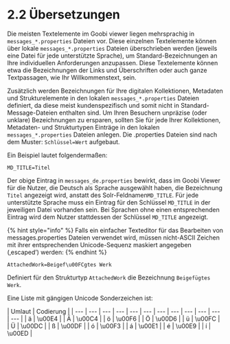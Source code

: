 # 2.2 Übersetzungen

Die meisten Textelemente im Goobi viewer liegen mehrsprachig in `messages_*.properties` Dateien vor. Diese einzelnen Textelemente können über lokale `messages_*.properties` Dateien überschrieben werden \(jeweils eine Datei für jede unterstützte Sprache\), um Standard-Bezeichnungen an Ihre individuellen Anforderungen anzupassen. Diese Textelemente können etwa die Bezeichnungen der Links und Überschriften oder auch ganze Textpassagen, wie Ihr Willkommenstext, sein. 

Zusätzlich werden Bezeichnungen für Ihre digitalen Kollektionen, Metadaten und Strukturelemente in den lokalen `messages_*.properties` Dateien definiert, da diese meist kundenspezifisch und somit nicht in Standard-Message-Dateien enthalten sind. Um Ihren Besuchern unpräzise \(oder unklare\) Bezeichnungen zu ersparen, sollten Sie für jede Ihrer Kollektionen, Metadaten- und Strukturtypen Einträge in den lokalen `messages_*.properties` Dateien anlegen. Die .properties Dateien sind nach dem Muster: `Schlüssel=Wert` aufgebaut.

Ein Beispiel lautet folgendermaßen:

```text
MD_TITLE=Titel
```

Der obige Eintrag in `messages_de.properties` bewirkt, dass im Goobi Viewer für die Nutzer, die Deutsch als Sprache ausgewählt haben, die Bezeichnung `Titel` angezeigt wird, anstatt des Solr-Feldnamen`MD_TITLE`. Für jede unterstützte Sprache muss ein Eintrag für den Schlüssel `MD_TITLE` in der jeweiligen Datei vorhanden sein. Bei Sprachen ohne einen entsprechenden Eintrag wird dem Nutzer stattdessen der Schlüssel `MD_TITLE` angezeigt.

{% hint style="info" %}
Falls ein einfacher Texteditor für das Bearbeiten von messages.properties Dateien verwendet wird, müssen nicht-ASCII Zeichen mit ihrer entsprechenden Unicode-Sequenz maskiert angegeben \(‚escaped’\) werden:
{% endhint %}

```text
AttachedWork=Beigef\u00FCgtes Werk
```

Definiert für den Strukturtyp `AttachedWork` die Bezeichnung `Beigefügtes Werk`.

Eine Liste mit gängigen Unicode Sonderzeichen ist:

| Umlaut | Codierung |
| --- | --- | --- | --- | --- | --- | --- | --- | --- | --- | --- | --- |
| ä | \u00E4 |
| Ä | \u00C4 |
| ö | \u00F6 |
| Ö | \u00D6 |
| ü | \u00FC |
| Ü | \u00DC |
| ß | \u00DF |
| ó | \u00F3 |
| á | \u00E1 |
| é | \u00E9 |
| í | \u00ED |



